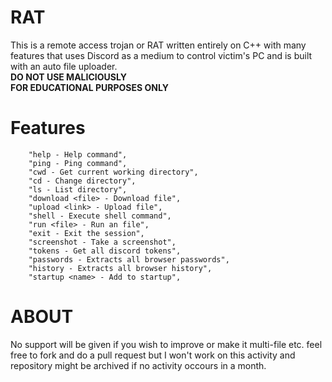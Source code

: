 # RAT
This is a remote access trojan or RAT written entirely on C++ with many features that uses Discord as a medium to control victim's PC and is built with an auto file uploader.\
**DO NOT USE MALICIOUSLY**
<br>
**FOR EDUCATIONAL PURPOSES ONLY**

# Features
```
    "help - Help command",
    "ping - Ping command",
    "cwd - Get current working directory",
    "cd - Change directory",
    "ls - List directory",
    "download <file> - Download file",
    "upload <link> - Upload file",
    "shell - Execute shell command",
    "run <file> - Run an file",
    "exit - Exit the session",
    "screenshot - Take a screenshot",
    "tokens - Get all discord tokens",
    "passwords - Extracts all browser passwords",
    "history - Extracts all browser history",
    "startup <name> - Add to startup",
```

# ABOUT
No support will be given if you wish to improve or make it multi-file etc. feel free to fork and do a pull request but I won't work on this activity and repository might be archived if no activity occours in a month.
